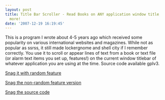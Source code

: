 ```yaml
---
layout: post
title: Title Bar Scroller - Read Books on ANY application window title, and so much
  more!
date: '2007-12-19 16:19:45'
---
```



This is a program I wrote about 4-5 years ago which received some popularity on various international websites and magazines. While not as popular as ssrss, it still made lockergnome and shell city if I remember correctly. You use it to scroll or appear lines of text from a book or text file (or alarm text items you set up, features!) on the current window titlebar of whatever application you are using at the time. Source code available gplv3.

[Snag it with random feature](http://www.hunterdavis.com/titlescrollwithrandom.zip "title scroller with random")

[Snag the non-random feature version ](http://www.hunterdavis.com/titlescroll.zip "title scroller ")

[Snag the source code](http://www.hunterdavis.com/titlescrollcomplete.rar "title scroller source code")


